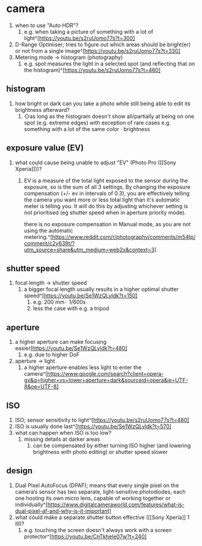# camera
1. when to use "Auto HDR"?
	1. e.g. when taking a picture of something with a lot of light^[https://youtu.be/s2ruUomo77s?t=300]
2. D-Range Optimiser; tries to figure out which areas should be bright(er) or not from a single image^[https://youtu.be/s2ruUomo77s?t=330]
3. Metering mode → histogram (photography)
	1. e.g. spot measures the light in a selected spot (and reflecting that on the histogram)^[https://youtu.be/s2ruUomo77s?t=460]

## histogram
1. how bright or dark can you take a photo while still being able to edit its brightness afterward?
	1. ◇as long as the histogram doesn't show all/partially at being on one spot (e.g. extreme edges) with exception of rare cases e.g. something with a lot of the same color · brightness

## exposure value (EV)
1. what could cause being unable to adjust "EV" (Photo Pro ([[Sony Xperia]]))?
	1. EV is a measure of the total light exposed to the sensor during the exposure, so is the sum of all 3 settings. By changing the exposure compensation (+/- ev in intervals of 0.3), you are effectively telling the camera you want more or less total light than it's automatic meter is telling you. It will do this by adjusting whichever setting is not prioritised (eg shutter speed when in aperture priority mode).

		there is no exposure compensation in Manual mode, as you are not using the automatic metering.^[https://www.reddit.com/r/photography/comments/m54tp/comment/c2y639t/?utm_source=share&utm_medium=web2x&context=3]

## shutter speed
1. focal length → shutter speed
	1. a bigger focal length usually results in a higher optimal shutter speed^[https://youtu.be/Se1WzQLyldk?t=150]
		1. e.g. 200 mm · 1/600s
		2. less the case with e.g. a tripod

## aperture
1. a higher aperture can make focusing easier[https://youtu.be/Se1WzQLyldk?t=480]
	1. e.g. due to higher DoF
2. aperture → light
	1. a higher aperture enables less light to enter the camera^[https://www.google.com/search?client=opera-gx&q=higher+vs+lower+aperture+dark&sourceid=opera&ie=UTF-8&oe=UTF-8]

## ISO
1. ISO; sensor sensitivity to light^[https://youtu.be/s2ruUomo77s?t=480]
2. ISO is usually done last^[https://youtu.be/Se1WzQLyldk?t=570]
3. what can happen when ISO is too low?
	1. missing details at darker areas
		1. can be compensated by either turning ISO higher (and lowering brightness with photo editing) or shutter speed slower

## design
1. Dual Pixel AutoFocus (DPAF); means that every single pixel on the camera’s sensor has two separate, light-sensitive photodiodes, each one hosting its own micro lens, capable of working together or individually^[https://www.digitalcameraworld.com/features/what-is-dual-pixel-af-and-why-is-it-important]
2. what could make a separate shutter button effective ([[Sony Xperia]] 1 III)?
	1. e.g. touching the screen doesn't always work with a screen protector^[https://youtu.be/CnTkheIe07w?t=240]



